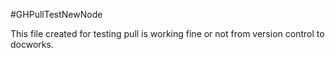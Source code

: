 #GHPullTestNewNode

This file created for testing pull is working fine or not from version control to docworks.

